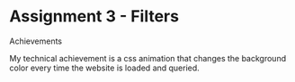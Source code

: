 Assignment 3 - Filters
===

Achievements

My technical achievement is a css animation that changes the background color every time the website is loaded and queried.
